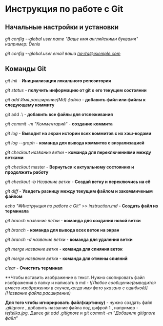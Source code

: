 # Инструкция по работе с Git

## Начальные настройки и установки

*git config --global user.name "Ваше имя английскими буквами" например: Denis*

*git config --global.user.email ваша почта@exemple.com*
## Команды Git
*git init* - **Инициализация локального репозитория**

*git status* - **получить информацию от git о его текущем состоянии**

*git add Имя.расширение(Md) файла* - **добавить файл или файлы к следующему коммиту**

git add .\ - **добавить все файлы для отслеживания**

*git commit -m "Комментарий"* - **создание коммита**

*git log* - **Выводит на экран истории всех коммитов с их хэш-кодами**

*git log --graph* - **команда для вывода коммитов с визуализацией**

*git checkout название ветки* - **команда для переключениями между ветками**

*git checkout* master - **Вернуться к актуальному состоянию и продолжить работу**

*git checkout -b Название ветки* - **Создай ветку и переключись на её**

*git diff* - **Увидеть разницу между текущим файлом и закоммиченым файлом**

*echo "#Инструкция по работе с Git" >> instruction.md* - **Создать файл из терминала**

*git branch название ветки* - **команда для создания новой ветки**

*git branch* - **команда для вывода всех веток на экран**

*git branch -d название ветки* - **команда для удаления ветки**

*git merge название ветки* - **команда для слияния веток**

*git merge название ветки* - **команда для отмены слияний**

*clear* - **Очистить терминал**

**Чтобы вставить изображение в текст. Нужно скопировать файл изображения в папку и написать в md - *![Любое сообщение(выводится вместо изображения в случае,когда имя фото указано с ошибкой)](Название файла.расширение)*


**Для того чтобы игнорировать файл(картинку)** - нужно создать файл *.gitignore* , добавить название файла под цифрой 1., например - *teftelka.jpg*. Далее *git add .gitignore* и *git commit -m "Добавили gitignore файл"*




















